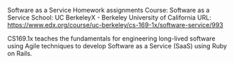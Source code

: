 Software as a Service Homework assignments
Course: Software as a Service
School: UC BerkeleyX - Berkeley University of California
URL: https://www.edx.org/course/uc-berkeley/cs-169-1x/software-service/993

CS169.1x teaches the fundamentals for engineering long-lived software using Agile techniques to develop Software as a Service (SaaS) using Ruby on Rails.